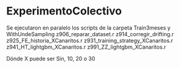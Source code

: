 # ExperimentoColectivo
Se ejecutaron en paralelo los scripts de la carpeta Train3meses y WithUndeSampling
z906_reparar_dataset.r
z914_corregir_drifting.r
z925_FE_historia_XCanaritos.r
z931_training_strategy_XCanaritos.r
z941_HT_lightgbm_XCanaritos.r
z991_ZZ_lightgbm_XCanaritos.r

Dónde X puede ser Sin, 10, 20 o 30 
